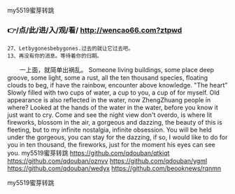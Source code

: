 
my5519蜜芽转跳




### 👉/点/此/进/入/观/看/ http://wencao66.com?ztpwd




	27、Letbygonesbebygones.过去的就让它过去吧。
	13、再没有你的消息。等待着你的归期。
　　一上面，就简单出祸乱。
Someone living buildings, some place deep groove, some light, some a rust, all the ten thousand species, floating clouds to beg, if have the rainbow, encounter above knowledge.
"The heart"
Slowly filled with two cups of water, a cup to you, a cup of for myself.
Old appearance is also reflected in the water, now ZhengZhuang people in where?
Looked at the hands of the water in the water, before you know it just want to cry.
Come and see the night view don't overdo, is where lit fireworks, blossom in the air, a gorgeous and dazzing, the beauty of this is fleeting, but to my infinite nostalgia, infinite obsession.
You will be held under the gorgeous, you can stay for the dazzing, if so, I would like to do for you in ten thousand, the fireworks, just for the moment his eyes can see you.
my5519蜜芽转跳 https://github.com/qdouban/qtkiqt
https://github.com/qdouban/oznvv
https://github.com/qdouban/ygml
https://github.com/qdouban/wedyx
https://github.com/beooknews/rqnmn





my5519蜜芽转跳
